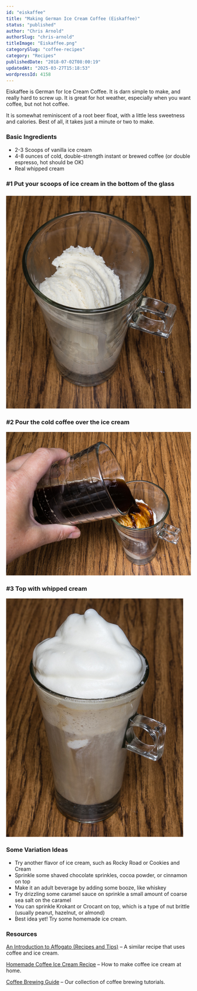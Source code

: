 ```yaml
---
id: "eiskaffee"
title: "Making German Ice Cream Coffee (Eiskaffee)"
status: "published"
author: "Chris Arnold"
authorSlug: "chris-arnold"
titleImage: "Eiskaffee.png"
categorySlug: "coffee-recipes"
category: "Recipes"
publishedDate: "2018-07-02T08:00:19"
updatedAt: "2025-03-27T15:18:53"
wordpressId: 4158
---
```


Eiskaffee is German for Ice Cream Coffee. It is darn simple to make, and really hard to screw up. It is great for hot weather, especially when you want coffee, but not hot coffee.

It is somewhat reminiscent of a root beer float, with a little less sweetness and calories. Best of all, it takes just a minute or two to make.

### Basic Ingredients

-   2-3 Scoops of vanilla ice cream
-   4-8 ounces of cold, double-strength instant or brewed coffee (or double espresso, hot should be OK)
-   Real whipped cream

### #1 Put your scoops of ice cream in the bottom of the glass

### ![ice cream inside cup ](DSC00705.jpg)

### #2 Pour the cold coffee over the ice cream

![pour coffee over ice cream](DSC00709.jpg)

### #3 Top with whipped cream

![Eiskaffee - Foam](DSC00715.jpg)

### Some Variation Ideas

-   Try another flavor of ice cream, such as Rocky Road or Cookies and Cream
-   Sprinkle some shaved chocolate sprinkles, cocoa powder, or cinnamon on top
-   Make it an adult beverage by adding some booze, like whiskey
-   Try drizzling some caramel sauce on sprinkle a small amount of coarse sea salt on the caramel
-   You can sprinkle Krokant or Crocant on top, which is a type of nut brittle (usually peanut, hazelnut, or almond)
-   Best idea yet! Try some homemade ice cream.

### Resources

[An Introduction to Affogato (Recipes and Tips)](/an-introduction-to-affogato-recipes-and-tips/) – A similar recipe that uses coffee and ice cream.

[Homemade Coffee Ice Cream Recipe](/homemade-coffee-ice-cream-recipe/) – How to make coffee ice cream at home.

[Coffee Brewing Guide](/coffee-brewing-guide/) – Our collection of coffee brewing tutorials.
